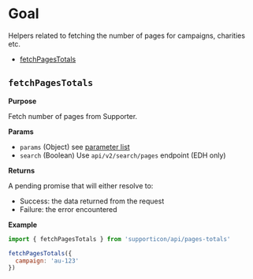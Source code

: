 # Goal

Helpers related to fetching the number of pages for campaigns, charities etc.

- [fetchPagesTotals](#fetchpagestotals)


## `fetchPagesTotals`

**Purpose**

Fetch number of pages from Supporter.

**Params**

- `params` (Object) see [parameter list](../readme.md#availableparameters)
- `search` (Boolean) Use `api/v2/search/pages` endpoint (EDH only)

**Returns**

A pending promise that will either resolve to:

- Success: the data returned from the request
- Failure: the error encountered

**Example**

```javascript
import { fetchPagesTotals } from 'supporticon/api/pages-totals'

fetchPagesTotals({
  campaign: 'au-123'
})
```
